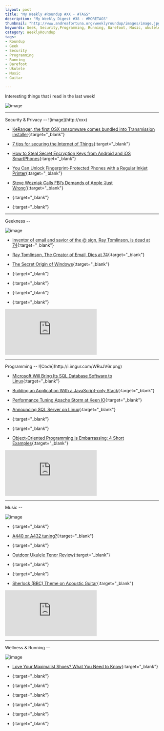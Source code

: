 ```yaml
---
layout: post
title: "My Weekly #Roundup #XX - #TAGS"
description: "My Weekly Digest #38 - #MORETAGS"
thumbnail: "http://www.andreafortuna.org/weeklyroundup/images/image.jpg"
keywords: Geek, Security,Programming, Running, Barefoot, Music, ukulele, transcription, guitar
category: WeeklyRoundup
tags: 
- Roundup
- Geek
- Security
- Programming
- Running
- Barefoot
- Ukulele
- Music
- Guitar

---
```

Interesting things that i read in the last week!

![image](/weeklyroundup/images/image.jpg)
<!-- more -->
<hr/>
Security & Privacy
--
![image](http://xxx)

- [KeRanger, the first OSX ransomware comes bundled into Transmission installer](http://www.andreafortuna.org/security/2016/03/07/osx-ransomware/){:target="_blank"}

- [7 tips for securing the Internet of Things](https://nakedsecurity.sophos.com/2016/03/07/7-tips-for-securing-the-internet-of-things/){:target="_blank"}

- [How to Steal Secret Encryption Keys from Android and iOS SmartPhones](http://thehackernews.com/2016/03/encryption-keys-android.html){:target="_blank"}

- [You Can Unlock Fingerprint-Protected Phones with a Regular Inkjet Printer](http://news.softpedia.com/news/you-can-unlock-fingerprint-protected-phones-with-a-regular-inkjet-printer-501392.shtml){:target="_blank"}

- [Steve Wozniak Calls FBI’s Demands of Apple ‘Just Wrong’](http://recode.net/2016/03/08/steve-wozniak-calls-fbis-demands-of-apple-just-wrong){:target="_blank"}

- [](){:target="_blank"}

- [](){:target="_blank"}


<hr/>
Geekness
--

![image](http://xxx)

- [Inventor of email and savior of the @ sign, Ray Tomlinson, is dead at 74](http://www.theverge.com/2016/3/6/11168718/ray-tomlinson-dead-inventor-of-email-obituary){:target="_blank"}

- [Ray Tomlinson, The Creator of Email, Dies at 74](http://thehackernews.com/2016/03/email-ray-tomlinson.html){:target="_blank"}

- [The Secret Origin of Windows](http://www.technologizer.com/2010/03/08/the-secret-origin-of-windows/){:target="_blank"}

- [](){:target="_blank"}

- [](){:target="_blank"}

- [](){:target="_blank"}

- [](){:target="_blank"}

<div class="video-container">
<iframe src="https://www.youtube.com/embed/XXXXXX" frameborder="0" allowfullscreen></iframe>
</div>


<hr/>
Programming
--
![Code](http://i.imgur.com/WRuJV6r.png)

- [Microsoft Will Bring Its SQL Database Software to Linux](http://www.wired.com/2016/03/microsoft-will-bring-sql-database-software-linux/){:target="_blank"}

- [Building an Application With a JavaScript-only Stack](https://dzone.com/articles/building-an-application-with-a-javascript-only-sta-1){:target="_blank"}

- [Performance Tuning Apache Storm at Keen IO](http://highscalability.com/blog/2016/3/8/performance-tuning-apache-storm-at-keen-io.html){:target="_blank"}

- [Announcing SQL Server on Linux](https://blogs.microsoft.com/blog/2016/03/07/announcing-sql-server-on-linux/){:target="_blank"}

- [](){:target="_blank"}

- [](){:target="_blank"}

- [Object-Oriented Programming is Embarrassing: 4 Short Examples](https://www.youtube.com/watch?v=IRTfhkiAqPw){:target="_blank"}

<div class="video-container">
<iframe src="https://www.youtube.com/embed/IRTfhkiAqPw" frameborder="0" allowfullscreen></iframe>
</div>


<hr/>
Music
--

![image](http://xxx)

- [](){:target="_blank"}

- [A440 or A432 tuning?](http://www.andreafortuna.org/music/2016/03/08/a440-or-a432-tuning/){:target="_blank"}

- [](){:target="_blank"}

- [Outdoor Ukulele Tenor Review](http://ukulelego.com/gear/outdoor-ukulele-tenor-review/){:target="_blank"}

- [](){:target="_blank"}

- [](){:target="_blank"}

- [Sherlock (BBC) Theme on Acoustic Guitar](https://www.youtube.com/watch?v=7oN9GrnVvUo){:target="_blank"}

<div class="video-container">
<iframe src="https://www.youtube.com/embed/7oN9GrnVvUo" frameborder="0" allowfullscreen></iframe>
</div>


<hr/>
Wellness & Running  
--

![image](http://xxx)

- [Love Your Maximalist Shoes? What You Need to Know](http://naturalrunningcenter.com/2016/03/06/love-maximalist-shoes/){:target="_blank"}

- [](){:target="_blank"}

- [](){:target="_blank"}

- [](){:target="_blank"}

- [](){:target="_blank"}

- [](){:target="_blank"}

- [](){:target="_blank"}




